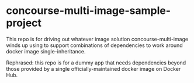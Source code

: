 # concourse-multi-image-sample-project

This repo is for driving out whatever image solution concourse-multi-image winds up using to support combinations of dependencies to work around docker image single-inheritance.

Rephrased: this repo is for a dummy app that needs dependencies beyond those provided by a single officially-maintained docker image on Docker Hub.
